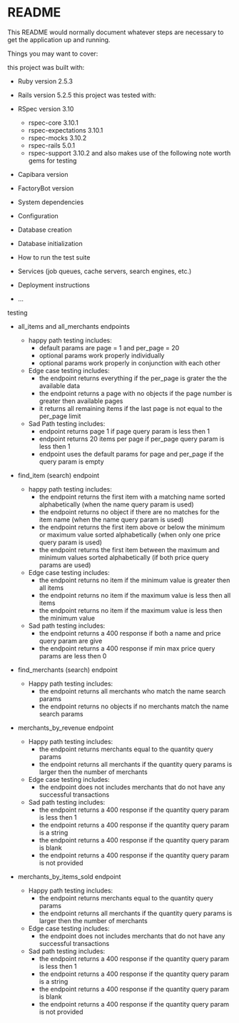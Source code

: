 # README

This README would normally document whatever steps are necessary to get the
application up and running.

Things you may want to cover:

this project was built with:
* Ruby version 2.5.3
* Rails version 5.2.5
this project was tested with:
* RSpec version 3.10
  - rspec-core 3.10.1
  - rspec-expectations 3.10.1
  - rspec-mocks 3.10.2
  - rspec-rails 5.0.1
  - rspec-support 3.10.2
and also makes use of the following note worth gems for testing
 * Capibara version
 * FactoryBot version

* System dependencies

* Configuration

* Database creation

* Database initialization

* How to run the test suite

* Services (job queues, cache servers, search engines, etc.)

* Deployment instructions

* ...

testing
- all_items and all_merchants endpoints
  - happy path testing includes:
    - default params are page = 1 and per_page = 20
    - optional params work properly individually
    - optional params work properly in conjunction with each other
  - Edge case testing includes:
    - the endpoint returns everything if the per_page is grater the the available data
    - the endpoint returns a page with no objects if the page number is greater then available pages
    - it returns all remaining items if the last page is not equal to the per_page limit
  - Sad Path testing includes:
    - endpoint returns page 1 if page query param is less then 1
    - endpoint returns 20 items per page if per_page query param is less then 1
    - endpoint uses the default params for page and per_page if the query param is empty

- find_item (search) endpoint
  - happy path testing includes:
    - the endpoint returns the first item with a matching name sorted alphabetically (when the name query param is used)
    - the endpoint returns no object if there are no matches for the item name (when the name query param is used)
    - the endpoint returns the first item above or below the minimum or maximum value sorted alphabetically (when only one price query param is used)
    - the endpoint returns the first item between the maximum and minimum values sorted alphabetically (if both price query params are used)
  - Edge case testing includes:
    - the endpoint returns no item if the minimum value is greater then all items
    - the endpoint returns no item if the maximum value is less then all items
    - the endpoint returns no item if the maximum value is less then the minimum value
  - Sad path testing includes:
    - the endpoint returns a 400 response if both a name and price query param are give
    - the endpoint returns a 400 response if min max price query params are less then 0

- find_merchants (search) endpoint
  - Happy path testing includes:
    - the endpoint returns all merchants who match the name search params
    - the endpoint returns no objects if no merchants match the name search params

- merchants_by_revenue endpoint
  - Happy path testing includes:
    - the endpoint returns merchants equal to the quantity query params
    - the endpoint returns all merchants if the quantity query params is larger then the number of merchants
  - Edge case testing includes:
    - the endpoint does not includes merchants that do not have any successful transactions
  - Sad path testing includes:
    - the endpoint returns a 400 response if the quantity query param is less then 1
    - the endpoint returns a 400 response if the quantity query param is a string
    - the endpoint returns a 400 response if the quantity query param is blank
    - the endpoint returns a 400 response if the quantity query param is not provided

- merchants_by_items_sold endpoint
  - Happy path testing includes:
    - the endpoint returns merchants equal to the quantity query params
    - the endpoint returns all merchants if the quantity query params is larger then the number of merchants
  - Edge case testing includes:
    - the endpoint does not includes merchants that do not have any successful transactions
  - Sad path testing includes:
    - the endpoint returns a 400 response if the quantity query param is less then 1
    - the endpoint returns a 400 response if the quantity query param is a string
    - the endpoint returns a 400 response if the quantity query param is blank
    - the endpoint returns a 400 response if the quantity query param is not provided
